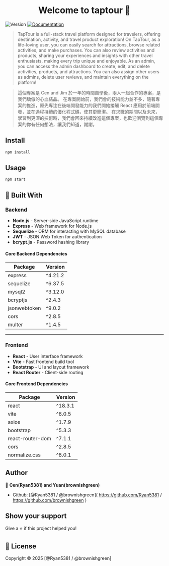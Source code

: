 <h1 align="center">Welcome to taptour 👋</h1>
<p>
  <img alt="Version" src="https://img.shields.io/badge/version-1.0.0-blue.svg?cacheSeconds=2592000" />
  <a href="http://localhost:3000/api-docs" target="_blank">
    <img alt="Documentation" src="https://img.shields.io/badge/documentation-yes-brightgreen.svg" />
  </a>
</p>

> TapTour is a full-stack travel platform designed for travelers, offering destination, activity, and travel product exploration! On TapTour, as a life-loving user, you can easily search for attractions, browse related activities, and make purchases.
You can also review activities and products, sharing your experiences and insights with other travel enthusiasts, making every trip unique and enjoyable.
As an admin, you can access the admin dashboard to create, edit, and delete activities, products, and attractions. You can also assign other users as admins, delete user reviews, and maintain everything on the platform!


>這個專案是 Cen and Jim 於一年的時間自學後，兩人一起合作的專案，是我們驕傲的心血結晶。
>在專案開始前，我們會的技術能力並不多，隨著專案的推進，原先專注在後端開發能力的我們開始接觸 React 應用於前端開發，並在過程持續的優化程式碼，使其更簡潔。
>在求職的期間以及未來，學習到更深的技術時，我們會回來持續改進這個專案，也歡迎瀏覽到這個專案的你有任何想法，讓我們知道，謝謝。


## Install

```sh
npm install
```

## Usage

```sh
npm start
```
## 🚀 Built With

### Backend
- **Node.js** - Server-side JavaScript runtime
- **Express** - Web framework for Node.js
- **Sequelize** - ORM for interacting with MySQL database
- **JWT** - JSON Web Token for authentication
- **bcrypt.js** - Password hashing library

#### Core Backend Dependencies
| Package           | Version  |
|-------------------|----------|
| express           | ^4.21.2  |
| sequelize         | ^6.37.5  |
| mysql2            | ^3.12.0  |
| bcryptjs          | ^2.4.3   |
| jsonwebtoken      | ^9.0.2   |
| cors              | ^2.8.5   |
| multer            | ^1.4.5   |

---

### Frontend
- **React** - User interface framework
- **Vite** - Fast frontend build tool
- **Bootstrap** - UI and layout framework
- **React Router** - Client-side routing

#### Core Frontend Dependencies
| Package           | Version  |
|-------------------|----------|
| react             | ^18.3.1  |
| vite              | ^6.0.5   |
| axios             | ^1.7.9   |
| bootstrap         | ^5.3.3   |
| react-router-dom  | ^7.1.1   |
| cors              | ^2.8.5   |
| normalize.css     | ^8.0.1   |


## Author

👤 **Cen(Ryan5381) and Yuan(brownishgreen)**

* Github: [@Ryan5381 \/ @brownishgreen]( https://github.com/Ryan5381 / https://github.com/brownishgreen )

## Show your support

Give a ⭐️ if this project helped you!

## 📝 License

Copyright © 2025  [@Ryan5381 \/ @brownishgreen]
